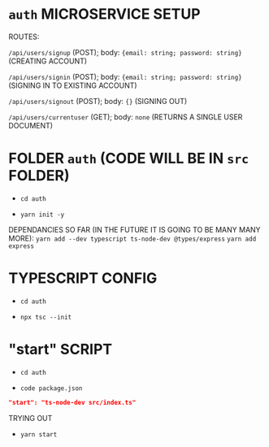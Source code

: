 # `auth` MICROSERVICE SETUP

ROUTES:

`/api/users/signup` (POST); body: `{email: string; password: string}` (CREATING ACCOUNT)

`/api/users/signin` (POST); body: `{email: string; password: string}` (SIGNING IN TO EXISTING ACCOUNT)

`/api/users/signout` (POST); body: `{}` (SIGNING OUT)

`/api/users/currentuser` (GET); body: `none` (RETURNS A SINGLE USER DOCUMENT)

# FOLDER `auth` (CODE WILL BE IN `src` FOLDER)

- `cd auth`

- `yarn init -y`

DEPENDANCIES SO FAR (IN THE FUTURE IT IS GOING TO BE MANY MANY MORE): `yarn add --dev typescript ts-node-dev @types/express` `yarn add express`

# TYPESCRIPT CONFIG

- `cd auth`

- `npx tsc --init`

# "start" SCRIPT

- `cd auth`

- `code package.json`

```json
"start": "ts-node-dev src/index.ts"
```

TRYING OUT

- `yarn start`
